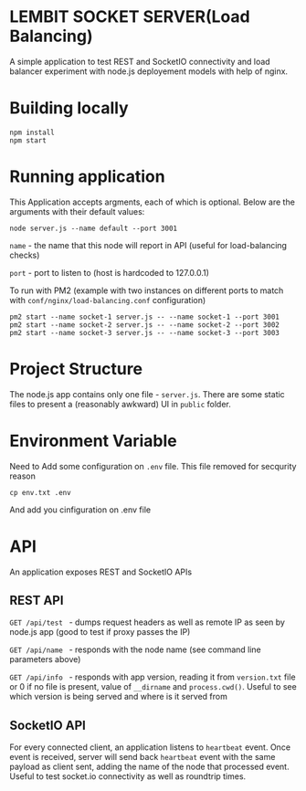 # LEMBIT SOCKET SERVER(Load Balancing)
A simple application to test REST and SocketIO connectivity and load balancer experiment with node.js deployement models with help of nginx.


# Building locally

```
npm install
npm start
```

# Running application
This Application accepts argments, each of which is optional. Below are the arguments with their default values:

`node server.js --name default --port 3001`

`name` - the name that this node will report in API (useful for load-balancing checks)

`port` - port to listen to (host is hardcoded to 127.0.0.1)

To run with PM2 (example with two instances on different ports to match with `conf/nginx/load-balancing.conf` configuration)

```
pm2 start --name socket-1 server.js -- --name socket-1 --port 3001
pm2 start --name socket-2 server.js -- --name socket-2 --port 3002
pm2 start --name socket-3 server.js -- --name socket-3 --port 3003
```

# Project Structure
The node.js app contains only one file - `server.js`. There are some static files to present a (reasonably awkward) 
UI in `public` folder.

# Environment Variable
Need to Add some configuration on `.env` file. This file removed for secqurity reason

```
cp env.txt .env
```
And add you cinfiguration on .env file


# API
An application exposes REST and SocketIO APIs

## REST API

`GET /api/test ` - dumps request headers as well as remote IP as seen by node.js app (good to test if proxy passes the IP)

`GET /api/name ` - responds with the node name (see command line parameters above)

`GET /api/info ` - responds with app version, reading it from `version.txt` file or 0 if no file is present, value of `__dirname` and `process.cwd()`. Useful to see which version is being served and where is it served from

## SocketIO API
For every connected client, an application listens to `heartbeat` event. Once event is received, server will send back `heartbeat` event with the same payload as client sent, adding the name of the node that processed event. Useful to test socket.io connectivity as well as roundtrip times.


